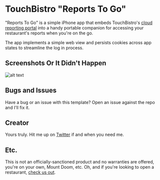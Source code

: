 
# TouchBistro "Reports To Go"

"Reports To Go" is a simple iPhone app that embeds TouchBistro's [cloud reporting portal](https://cloud.touchbistro.com/) into a handy portable companion for accessing your restaurant's reports when you're on the go.

The app implements a simple web view and persists cookies across app states to streamline the log in process.

## Screenshots Or It Didn't Happen

![alt text](http://i.imgur.com/bwLOTVH.png "Main App (iPad)")

## Bugs and Issues

Have a bug or an issue with this template? Open an issue against the repo and I'll fix it.

## Creator

Yours truly. Hit me up on [Twitter](https://twitter.com/frankycaron) if and when you need me. 

## Etc.

This is not an officially-sanctioned product and no warranties are offered, you're on your own, Mount Doom, etc. Oh, and if you're looking to open a restaurant, [check us out](http://www.touchbistro.com).
